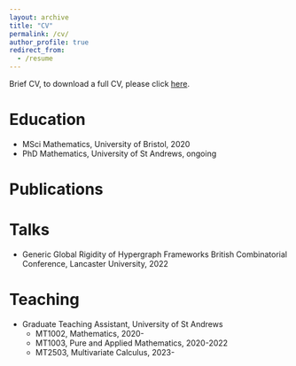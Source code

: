 ```yaml
---
layout: archive
title: "CV"
permalink: /cv/
author_profile: true
redirect_from:
  - /resume
---
```


Brief CV, to download a full CV, please click [here](http://jsouthgate1.github.io/files/JackSouthgateCV.pdf).

Education
======
* MSci Mathematics, University of Bristol, 2020
* PhD Mathematics, University of St Andrews, ongoing

Publications
======
  
Talks
======
* Generic Global Rigidity of Hypergraph Frameworks
  British Combinatorial Conference, Lancaster University, 2022
  
Teaching
======
* Graduate Teaching Assistant, University of St Andrews
   * MT1002, Mathematics, 2020-
   * MT1003, Pure and Applied Mathematics, 2020-2022
   * MT2503, Multivariate Calculus, 2023-
